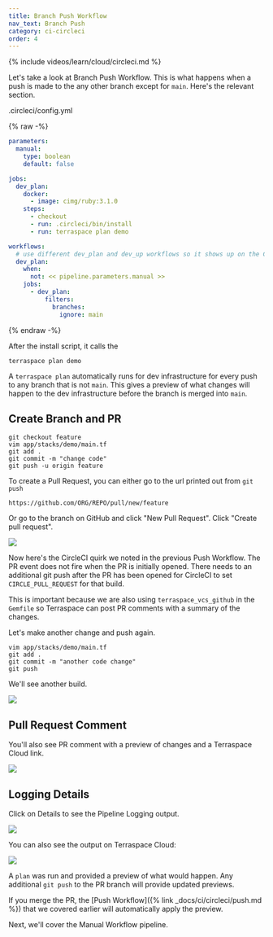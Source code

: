 ```yaml
---
title: Branch Push Workflow
nav_text: Branch Push
category: ci-circleci
order: 4
---
```


{% include videos/learn/cloud/circleci.md %}

Let's take a look at Branch Push Workflow.  This is what happens when a push is made to the any other branch except for `main`. Here's the relevant section.

.circleci/config.yml

{% raw -%}
```yaml
parameters:
  manual:
    type: boolean
    default: false

jobs:
  dev_plan:
    docker:
      - image: cimg/ruby:3.1.0
    steps:
      - checkout
      - run: .circleci/bin/install
      - run: terraspace plan demo

workflows:
  # use different dev_plan and dev_up workflows so it shows up on the CircleCI dashboard
  dev_plan:
    when:
      not: << pipeline.parameters.manual >>
    jobs:
      - dev_plan:
          filters:
            branches:
              ignore: main
```
{% endraw -%}

After the install script, it calls the

    terraspace plan demo

A `terraspace plan` automatically runs for dev infrastructure for every push to any branch that is not `main`. This gives a preview of what changes will happen to the dev infrastructure before the branch is merged into `main`.

## Create Branch and PR

    git checkout feature
    vim app/stacks/demo/main.tf
    git add .
    git commit -m "change code"
    git push -u origin feature

To create a Pull Request, you can either go to the url printed out from `git push`

    https://github.com/ORG/REPO/pull/new/feature

Or go to the branch on GitHub and click "New Pull Request". Click "Create pull request".

![](https://img.boltops.com/images/terraspace/cloud/ci/circleci/branch/open-pr.png)

Now here's the CircleCI quirk we noted in the previous Push Workflow. The PR event does not fire when the PR is initially opened. There needs to an additional git push after the PR has been opened for CircleCI to set `CIRCLE_PULL_REQUEST` for that build.

This is important because we are also using `terraspace_vcs_github` in the `Gemfile` so Terraspace can post PR comments with a summary of the changes.

Let's make another change and push again.

    vim app/stacks/demo/main.tf
    git add .
    git commit -m "another code change"
    git push

We'll see another build.

![](https://img.boltops.com/images/terraspace/cloud/ci/circleci/branch/build-started.png)

## Pull Request Comment

You'll also see  PR comment with a preview of changes and a Terraspace Cloud link.

![](https://img.boltops.com/images/terraspace/cloud/ci/circleci/branch/pr-comment.png)

## Logging Details

Click on Details to see the Pipeline Logging output.

![](https://img.boltops.com/images/terraspace/cloud/ci/circleci/branch/ci-results-output.png)

You can also see the output on Terraspace Cloud:

![](https://img.boltops.com/images/terraspace/cloud/ci/circleci/branch/logging-output.png)

A `plan` was run and provided a preview of what would happen. Any additional `git push` to the PR branch will provide updated previews.

If you merge the PR, the [Push Workflow]({% link _docs/ci/circleci/push.md %}) that we covered earlier will automatically apply the preview.

Next, we'll cover the Manual Workflow pipeline.
